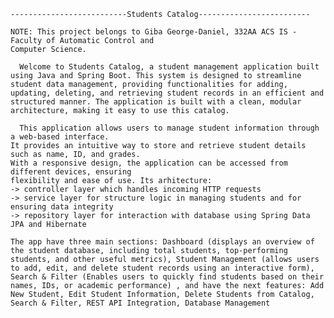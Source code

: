 
    --------------------------Students Catalog-------------------------

    NOTE: This project belongs to Giba George-Daniel, 332AA ACS IS - Faculty of Automatic Control and 
    Computer Science.
    
      Welcome to Students Catalog, a student management application built 
    using Java and Spring Boot. This system is designed to streamline 
    student data management, providing functionalities for adding, 
    updating, deleting, and retrieving student records in an efficient and 
    structured manner. The application is built with a clean, modular 
    architecture, making it easy to use this catalog.

      This application allows users to manage student information through a web-based interface. 
    It provides an intuitive way to store and retrieve student details such as name, ID, and grades. 
    With a responsive design, the application can be accessed from different devices, ensuring 
    flexibility and ease of use. Its arhitecture:
    -> controller layer which handles incoming HTTP requests
    -> service layer for structure logic in managing students and for ensuring data integrity
    -> repository layer for interaction with database using Spring Data JPA and Hibernate

    The app have three main sections: Dashboard (displays an overview of the student database, including total students, top-performing students, and other useful metrics), Student Management (allows users to add, edit, and delete student records using an interactive form), Search & Filter (Enables users to quickly find students based on their names, IDs, or academic performance) , and have the next features: Add New Student, Edit Student Information, Delete Students from Catalog, Search & Filter, REST API Integration, Database Management 
